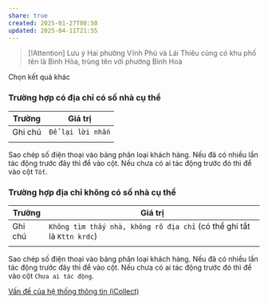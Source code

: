```yaml
---
share: true
created: 2025-01-27T08:50
updated: 2025-04-11T21:55
---
```


> [!Attention] Lưu ý
>  Hai phường Vĩnh Phú và Lái Thiêu cũng có khu phố tên là Bình Hòa, trùng tên với phường Bình Hoà

Chọn kết quả khác

### Trường hợp có địa chỉ có số nhà cụ thể
| Trường  | Giá trị           |
| ------- | ----------------- |
| Ghi chú | `Để lại lời nhắn` |
|         |                   |

Sao chép số điện thoại vào bảng phân loại khách hàng. Nếu đã có nhiều lần tác động trước đây thì để vào cột. Nếu chưa có ai tác động trước đó thì để vào cột `Tốt`. 

### Trường hợp địa chỉ không có số nhà cụ thể
| Trường  | Giá trị                                                                |
| ------- | ---------------------------------------------------------------------- |
| Ghi chú | `Không tìm thấy nhà, không rõ địa chỉ` (có thể ghi tắt là `Kttn krdc`) | 
|         |                                                                        |

Sao chép số điện thoại vào bảng phân loại khách hàng. Nếu đã có nhiều lần tác động trước đây thì để vào cột. Nếu chưa có ai tác động trước đó thì để vào cột `Chưa ai tác động`. 

[Vấn đề của hệ thống thông tin (iCollect)](../../../../%F0%9F%93%9CT%C3%A0i%20nguy%C3%AAn/Ch%C3%ADnh%20s%C3%A1ch%20c%C3%B4ng%20ty/T%E1%BB%95%20ch%E1%BB%A9c%20t%C3%ADn%20d%E1%BB%A5ng/T%E1%BB%95%20ch%E1%BB%A9c%20t%C3%ADn%20d%E1%BB%A5ng%20phi%20ng%C3%A2n%20h%C3%A0ng/C%C3%B4ng%20ty%20t%C3%A0i%20ch%C3%ADnh%20ti%C3%AAu%20d%C3%B9ng/FE%20Credit/Nh%C3%A2n%20s%E1%BB%B1/V%E1%BA%A5n%20%C4%91%E1%BB%81%20c%E1%BB%A7a%20h%E1%BB%87%20th%E1%BB%91ng%20th%C3%B4ng%20tin%20(iCollect).md)